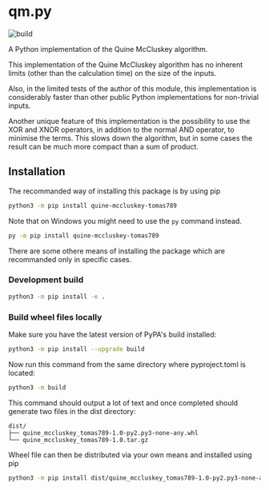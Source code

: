 qm.py
=====

![build](https://github.com/tomas789/quine-mccluskey-tomas789/actions/workflows/python-package.yml/badge.svg)


A Python implementation of the Quine McCluskey algorithm.

This implementation of the Quine McCluskey algorithm has no inherent limits
(other than the calculation time) on the size of the inputs.

Also, in the limited tests of the author of this module, this implementation is
considerably faster than other public Python implementations for non-trivial
inputs.

Another unique feature of this implementation is the possibility to use the XOR
and XNOR operators, in addition to the normal AND operator, to minimise the
terms. This slows down the algorithm, but in some cases the result can be much
more compact than a sum of product.


## Installation

The recommanded way of installing this package is by using pip

```bash
python3 -m pip install quine-mccluskey-tomas789
```

Note that on Windows you might need to use the `py` command instead.

```bash
py -m pip install quine-mccluskey-tomas789
```

There are some othere means of installing the package which are recommanded only in specific cases.

### Development build

```bash
python3 -m pip install -e .
```

### Build wheel files locally

Make sure you have the latest version of PyPA's build installed:

```bash
python3 -m pip install --upgrade build
```

Now run this command from the same directory where pyproject.toml is located:

```bash
python3 -m build
```

This command should output a lot of text and once completed should generate two files in the dist directory:

```text
dist/
├── quine_mccluskey_tomas789-1.0-py2.py3-none-any.whl
└── quine_mccluskey_tomas789-1.0.tar.gz
```

Wheel file can then be distributed via your own means and installed using pip

```bash
python3 -m pip install dist/quine_mccluskey_tomas789-1.0-py2.py3-none-any.whl
```
